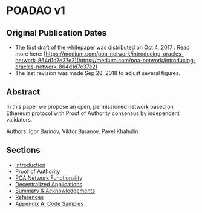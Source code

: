 # POADAO v1

## Original Publication Dates

* The first draft of the whitepaper was distributed on Oct 4, 2017 . Read more here: [https://medium.com/poa-network/introducing-oracles-network-864d1d7e37e2](https://medium.com/poa-network/introducing-oracles-network-864d1d7e37e2) 
* The last revision was made Sep 28, 2018 to adjust several figures. 

## Abstract

In this paper we propose an open, permissioned network based on Ethereum protocol with Proof of Authority consensus by independent validators.

Authors: Igor Barinov, Viktor Baranov, Pavel Khahulin

## Sections

* [Introduction](introduction.md)
* [Proof of Authority](proof-of-authority.md)
* [POA Network Functionality](poa-network-functionality.md)
* [Decentralized Applications](decentralized-apps-dapps/)
* [Summary & Acknowledgements](summary-and-acknowledgements.md)
* [References](references.md)
* [Appendix A: Code Samples](appendix-a-code-samples/)

